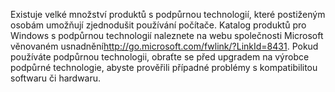 <Token xmlns:xlink="http://www.w3.org/1999/xlink">Existuje velké množství produktů s podpůrnou technologií, které postiženým osobám umožňují zjednodušit používání počítače. Katalog produktů pro Windows s podpůrnou technologií naleznete na <externalLink xmlns="http://ddue.schemas.microsoft.com/authoring/2003/5"><linkText>webu společnosti Microsoft věnovaném usnadnění</linkText><linkUri>http://go.microsoft.com/fwlink/?LinkId=8431</linkUri></externalLink>. Pokud používáte podpůrnou technologii, obraťte se před upgradem na výrobce podpůrné technologie, abyste prověřili případné problémy s kompatibilitou softwaru či hardwaru.</Token>

<!--HONumber=Jun16_HO4-->


